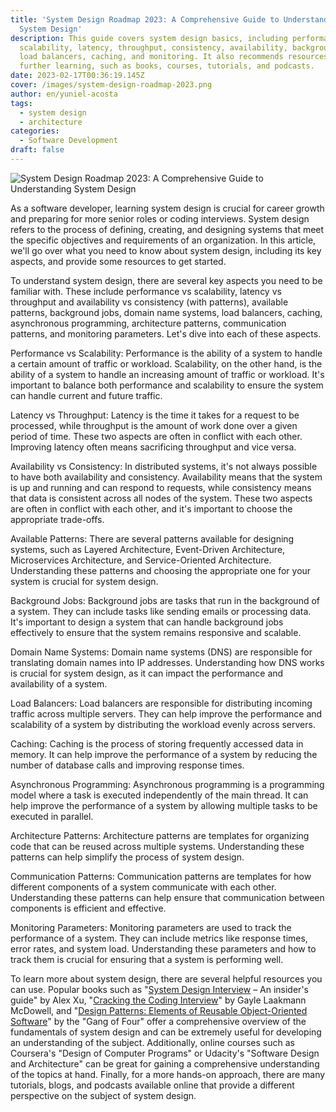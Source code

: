 ```yaml
---
title: 'System Design Roadmap 2023: A Comprehensive Guide to Understanding
  System Design'
description: This guide covers system design basics, including performance,
  scalability, latency, throughput, consistency, availability, background jobs,
  load balancers, caching, and monitoring. It also recommends resources for
  further learning, such as books, courses, tutorials, and podcasts.
date: 2023-02-17T00:36:19.145Z
cover: /images/system-design-roadmap-2023.png
author: en/yuniel-acosta
tags:
  - system design
  - architecture
categories:
  - Software Development
draft: false
---
```


![System Design Roadmap 2023: A Comprehensive Guide to Understanding System Design](/images/system-design-roadmap-2023.png 'System Design Roadmap 2023: A Comprehensive Guide to Understanding System Design')

As a software developer, learning system design is crucial for career growth and preparing for more senior roles or coding interviews. System design refers to the process of defining, creating, and designing systems that meet the specific objectives and requirements of an organization. In this article, we'll go over what you need to know about system design, including its key aspects, and provide some resources to get started.

To understand system design, there are several key aspects you need to be familiar with. These include performance vs scalability, latency vs throughput and availability vs consistency (with patterns), available patterns, background jobs, domain name systems, load balancers, caching, asynchronous programming, architecture patterns, communication patterns, and monitoring parameters. Let's dive into each of these aspects.

Performance vs Scalability: Performance is the ability of a system to handle a certain amount of traffic or workload. Scalability, on the other hand, is the ability of a system to handle an increasing amount of traffic or workload. It's important to balance both performance and scalability to ensure the system can handle current and future traffic.

Latency vs Throughput: Latency is the time it takes for a request to be processed, while throughput is the amount of work done over a given period of time. These two aspects are often in conflict with each other. Improving latency often means sacrificing throughput and vice versa.

Availability vs Consistency: In distributed systems, it's not always possible to have both availability and consistency. Availability means that the system is up and running and can respond to requests, while consistency means that data is consistent across all nodes of the system. These two aspects are often in conflict with each other, and it's important to choose the appropriate trade-offs.

Available Patterns: There are several patterns available for designing systems, such as Layered Architecture, Event-Driven Architecture, Microservices Architecture, and Service-Oriented Architecture. Understanding these patterns and choosing the appropriate one for your system is crucial for system design.

Background Jobs: Background jobs are tasks that run in the background of a system. They can include tasks like sending emails or processing data. It's important to design a system that can handle background jobs effectively to ensure that the system remains responsive and scalable.

Domain Name Systems: Domain name systems (DNS) are responsible for translating domain names into IP addresses. Understanding how DNS works is crucial for system design, as it can impact the performance and availability of a system.

Load Balancers: Load balancers are responsible for distributing incoming traffic across multiple servers. They can help improve the performance and scalability of a system by distributing the workload evenly across servers.

Caching: Caching is the process of storing frequently accessed data in memory. It can help improve the performance of a system by reducing the number of database calls and improving response times.

Asynchronous Programming: Asynchronous programming is a programming model where a task is executed independently of the main thread. It can help improve the performance of a system by allowing multiple tasks to be executed in parallel.

Architecture Patterns: Architecture patterns are templates for organizing code that can be reused across multiple systems. Understanding these patterns can help simplify the process of system design.

Communication Patterns: Communication patterns are templates for how different components of a system communicate with each other. Understanding these patterns can help ensure that communication between components is efficient and effective.

Monitoring Parameters: Monitoring parameters are used to track the performance of a system. They can include metrics like response times, error rates, and system load. Understanding these parameters and how to track them is crucial for ensuring that a system is performing well.

To learn more about system design, there are several helpful resources you can use. Popular books such as "[System Design Interview](https://amzn.to/418ZW4W) – An insider's guide" by Alex Xu, "[Cracking the Coding Interview](https://amzn.to/3jXJ1Bs)" by Gayle Laakmann McDowell, and "[Design Patterns: Elements of Reusable Object-Oriented Software](https://amzn.to/3Yw6rg9)" by the "Gang of Four" offer a comprehensive overview of the fundamentals of system design and can be extremely useful for developing an understanding of the subject. Additionally, online courses such as Coursera's "Design of Computer Programs" or Udacity's "Software Design and Architecture" can be great for gaining a comprehensive understanding of the topics at hand. Finally, for a more hands-on approach, there are many tutorials, blogs, and podcasts available online that provide a different perspective on the subject of system design.
